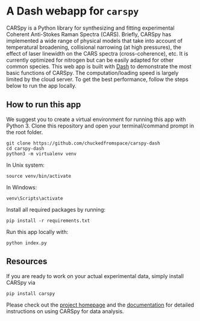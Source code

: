 # A Dash webapp for `carspy`

CARSpy is a Python library for synthesizing and fitting experimental Coherent
Anti-Stokes Raman Spectra (CARS).
Briefly, CARSpy has implemented a wide range of physical models that take into account of temperatural broadening, collisional narrowing (at high pressures),
the effect of laser linewidth on the CARS spectra (cross-coherence), etc. It is currently optimized for nitrogen but can be easily adapted for other common species.
This web app is built with [Dash](https://dash.plotly.com) to demonstrate the most basic functions of CARSpy.
The computation/loading speed is largely limited by the cloud server. To get the best performance, follow the steps below to run the app locally.

## How to run this app

We suggest you to create a virtual environment for running this app with Python 3. Clone this repository
and open your terminal/command prompt in the root folder.

```console
git clone https://github.com/chuckedfromspace/carspy-dash
cd carspy-dash
python3 -m virtualenv venv
```

In Unix system:

```console
source venv/bin/activate
```

In Windows:

```console
venv\Scripts\activate
```

Install all required packages by running:

```console
pip install -r requirements.txt
```

Run this app locally with:

```console
python index.py
```

## Resources

If you are ready to work on your actual experimental data, simply install CARSpy via

```console
pip install carspy
```

Please check out the [project homepage](https://github.com/chuckedfromspace/carspy) and the [documentation](https://carspy.readthedocs.io) for detailed instructions on using CARSpy for data analysis.
